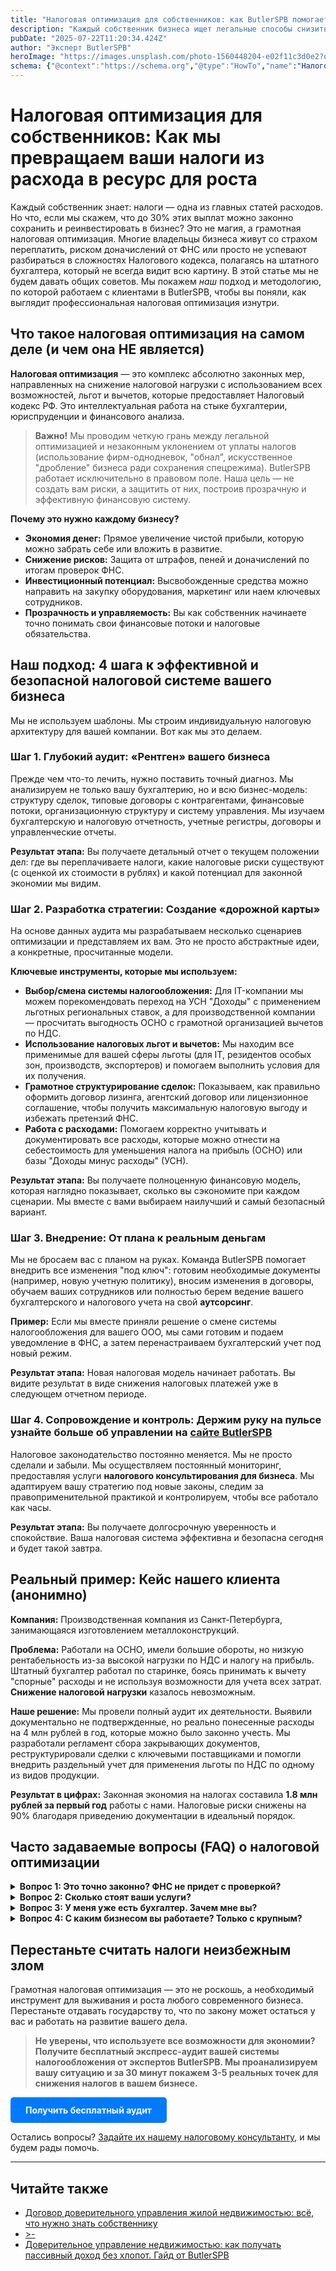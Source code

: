 ```yaml
---
title: "Налоговая оптимизация для собственников: как ButlerSPB помогает вашему бизнесу экономить"
description: "Каждый собственник бизнеса ищет легальные способы снизить налоговую нагрузку. В нашей новой статье мы подробно рассказываем о проверенных методах налоговой оптимизации, делимся кейсами из практики и объясняем, как индивидуальный подход помогает защитить активы и увеличить чистую прибыль компании. Узнайте, как платить налоги грамотно, а не переплачивать."
pubDate: "2025-07-22T11:20:34.424Z"
author: "Эксперт ButlerSPB"
heroImage: "https://images.unsplash.com/photo-1560448204-e02f11c3d0e2?q=80&w=2070&auto=format&fit=crop"
schema: {"@context":"https://schema.org","@type":"HowTo","name":"Налоговая оптимизация для собственников: как ButlerSPB помогает вашему бизнесу экономить","description":"Каждый собственник бизнеса ищет легальные способы снизить налоговую нагрузку. В нашей новой статье мы подробно рассказываем о проверенных методах налоговой оптимизации, делимся кейсами из практики и объясняем, как индивидуальный подход помогает защитить активы и увеличить чистую прибыль компании. Узнайте, как платить налоги грамотно, а не переплачивать.","image":{"@type":"ImageObject","url":"https://images.unsplash.com/photo-1560448204-e02f11c3d0e2?q=80&w=2070&auto=format&fit=crop"},"aggregateRating":{"@type":"AggregateRating","ratingValue":"5.0","reviewCount":687,"bestRating":"5","worstRating":"1"},"publisher":{"@type":"Organization","name":"Блог ButlerSPB","logo":{"@type":"ImageObject","url":"https://butlerspb-blog.netlify.app/favicon.ico"}},"mainEntityOfPage":{"@type":"WebPage","@id":"https://butlerspb-blog.netlify.app/blog/kak-my-pomogaem-s-nalogovoy-optimizaciey-dlya-sobstvennikov/"}}
---
```


# Налоговая оптимизация для собственников: Как мы превращаем ваши налоги из расхода в ресурс для роста

Каждый собственник знает: налоги — одна из главных статей расходов. Но что, если мы скажем, что до 30% этих выплат можно законно сохранить и реинвестировать в бизнес? Это не магия, а грамотная налоговая оптимизация. Многие владельцы бизнеса живут со страхом переплатить, риском доначислений от ФНС или просто не успевают разбираться в сложностях Налогового кодекса, полагаясь на штатного бухгалтера, который не всегда видит всю картину. В этой статье мы не будем давать общих советов. Мы покажем *наш* подход и методологию, по которой работаем с клиентами в ButlerSPB, чтобы вы поняли, как выглядит профессиональная налоговая оптимизация изнутри.

## Что такое налоговая оптимизация на самом деле (и чем она НЕ является)

**Налоговая оптимизация** — это комплекс абсолютно законных мер, направленных на снижение налоговой нагрузки с использованием всех возможностей, льгот и вычетов, которые предоставляет Налоговый кодекс РФ. Это интеллектуальная работа на стыке бухгалтерии, юриспруденции и финансового анализа.

> **Важно!** Мы проводим четкую грань между легальной оптимизацией и незаконным уклонением от уплаты налогов (использование фирм-однодневок, "обнал", искусственное "дробление" бизнеса ради сохранения спецрежима). ButlerSPB работает исключительно в правовом поле. Наша цель — не создать вам риски, а защитить от них, построив прозрачную и эффективную финансовую систему.

**Почему это нужно каждому бизнесу?**

*   **Экономия денег:** Прямое увеличение чистой прибыли, которую можно забрать себе или вложить в развитие.
*   **Снижение рисков:** Защита от штрафов, пеней и доначислений по итогам проверок ФНС.
*   **Инвестиционный потенциал:** Высвобожденные средства можно направить на закупку оборудования, маркетинг или наем ключевых сотрудников.
*   **Прозрачность и управляемость:** Вы как собственник начинаете точно понимать свои финансовые потоки и налоговые обязательства.

## Наш подход: 4 шага к эффективной и безопасной налоговой системе вашего бизнеса

Мы не используем шаблоны. Мы строим индивидуальную налоговую архитектуру для вашей компании. Вот как мы это делаем.

### Шаг 1. Глубокий аудит: «Рентген» вашего бизнеса

Прежде чем что-то лечить, нужно поставить точный диагноз. Мы анализируем не только вашу бухгалтерию, но и всю бизнес-модель: структуру сделок, типовые договоры с контрагентами, финансовые потоки, организационную структуру и систему управления. Мы изучаем бухгалтерскую и налоговую отчетность, учетные регистры, договоры и управленческие отчеты.

**Результат этапа:** Вы получаете детальный отчет о текущем положении дел: где вы переплачиваете налоги, какие налоговые риски существуют (с оценкой их стоимости в рублях) и какой потенциал для законной экономии мы видим.

### Шаг 2. Разработка стратегии: Создание «дорожной карты»

На основе данных аудита мы разрабатываем несколько сценариев оптимизации и представляем их вам. Это не просто абстрактные идеи, а конкретные, просчитанные модели.

**Ключевые инструменты, которые мы используем:**

*   **Выбор/смена системы налогообложения:** Для IT-компании мы можем порекомендовать переход на УСН "Доходы" с применением льготных региональных ставок, а для производственной компании — просчитать выгодность ОСНО с грамотной организацией вычетов по НДС.
*   **Использование налоговых льгот и вычетов:** Мы находим все применимые для вашей сферы льготы (для IT, резидентов особых зон, производств, экспортеров) и помогаем выполнить условия для их получения.
*   **Грамотное структурирование сделок:** Показываем, как правильно оформить договор лизинга, агентский договор или лицензионное соглашение, чтобы получить максимальную налоговую выгоду и избежать претензий ФНС.
*   **Работа с расходами:** Помогаем корректно учитывать и документировать все расходы, которые можно отнести на себестоимость для уменьшения налога на прибыль (ОСНО) или базы "Доходы минус расходы" (УСН).

**Результат этапа:** Вы получаете полноценную финансовую модель, которая наглядно показывает, сколько вы сэкономите при каждом сценарии. Мы вместе с вами выбираем наилучший и самый безопасный вариант.

### Шаг 3. Внедрение: От плана к реальным деньгам

Мы не бросаем вас с планом на руках. Команда ButlerSPB помогает внедрить все изменения "под ключ": готовим необходимые документы (например, новую учетную политику), вносим изменения в договоры, обучаем ваших сотрудников или полностью берем ведение вашего бухгалтерского и налогового учета на свой **аутсорсинг**.

**Пример:** Если мы вместе приняли решение о смене системы налогообложения для вашего ООО, мы сами готовим и подаем уведомление в ФНС, а затем перенастраиваем бухгалтерский учет под новый режим.

**Результат этапа:** Новая налоговая модель начинает работать. Вы видите результат в виде снижения налоговых платежей уже в следующем отчетном периоде.

### Шаг 4. Сопровождение и контроль: Держим руку на пульсе узнайте больше об управлении на <a href="https://butlerspb.ru/rent" target="_blank" rel="nofollow">сайте ButlerSPB</a>

Налоговое законодательство постоянно меняется. Мы не просто сделали и забыли. Мы осуществляем постоянный мониторинг, предоставляя услуги **налогового консультирования для бизнеса**. Мы адаптируем вашу стратегию под новые законы, следим за правоприменительной практикой и контролируем, чтобы все работало как часы.

**Результат этапа:** Вы получаете долгосрочную уверенность и спокойствие. Ваша налоговая система эффективна и безопасна сегодня и будет такой завтра.

## Реальный пример: Кейс нашего клиента (анонимно)

**Компания:** Производственная компания из Санкт-Петербурга, занимающаяся изготовлением металлоконструкций.

**Проблема:** Работали на ОСНО, имели большие обороты, но низкую рентабельность из-за высокой нагрузки по НДС и налогу на прибыль. Штатный бухгалтер работал по старинке, боясь принимать к вычету "спорные" расходы и не используя возможности для учета всех затрат. **Снижение налоговой нагрузки** казалось невозможным.

**Наше решение:** Мы провели полный аудит их деятельности. Выявили документально не подтвержденные, но реально понесенные расходы на 4 млн рублей в год, которые можно было законно учесть. Мы разработали регламент сбора закрывающих документов, реструктурировали сделки с ключевыми поставщиками и помогли внедрить раздельный учет для применения льготы по НДС по одному из видов продукции.

**Результат в цифрах:** Законная экономия на налогах составила **1.8 млн рублей за первый год** работы с нами. Налоговые риски снижены на 90% благодаря приведению документации в идеальный порядок.

## Часто задаваемые вопросы (FAQ) о налоговой оптимизации

<details>
<summary><b>Вопрос 1: Это точно законно? ФНС не придет с проверкой?</b></summary>
<p>Абсолютно законно. Мы используем только те методы, которые прямо или косвенно разрешены Налоговым кодексом РФ. Наша главная задача — не просто уменьшить налоги, а снизить ваши налоговые риски. Правильно выстроенная система, наоборот, делает вашу компанию менее интересной для углубленных проверок, так как у вас все прозрачно и обоснованно.</p>
</details>

<details>
<summary><b>Вопрос 2: Сколько стоят ваши услуги?</b></summary>
<p>Стоимость наших услуг всегда индивидуальна и зависит от размера вашего бизнеса, сложности учета и объема предстоящей работы. Но главный принцип — наши услуги должны многократно окупаться за счет полученной вами экономии. Мы всегда сначала проводим предварительный анализ и показываем вам потенциальную выгоду, чтобы вы могли принять взвешенное решение. </p>
</details>

<details>
<summary><b>Вопрос 3: У меня уже есть бухгалтер. Зачем мне вы?</b></summary>
<p>Это отличный вопрос. Штатный бухгалтер чаще всего сфокусирован на текущих задачах: обработка первички, расчет зарплаты, своевременная сдача отчетности. Это тактическая работа. Мы же выполняем стратегическую функцию. Наша команда смотрит на ваш бизнес глазами финансиста и налогового консультанта, чтобы найти точки роста и неочевидные возможности для экономии, на которые у штатного специалиста часто не хватает времени или компетенций.</p>
</details>

<details>
<summary><b>Вопрос 4: С каким бизнесом вы работаете? Только с крупным?</b></summary>
<p>Мы успешно работаем с малым и средним бизнесом — как с ООО, так и с ИП из самых разных сфер: торговля, услуги, производство, IT, строительство. По нашему опыту, потенциал для оптимизации налогов есть практически у каждой компании, независимо от ее размера.</p>
</details>

## Перестаньте считать налоги неизбежным злом

Грамотная налоговая оптимизация — это не роскошь, а необходимый инструмент для выживания и роста любого современного бизнеса. Перестаньте отдавать государству то, что по закону может остаться у вас и работать на развитие вашего дела.

> **Не уверены, что используете все возможности для экономии?**
> **Получите бесплатный экспресс-аудит вашей системы налогообложения от экспертов ButlerSPB. Мы проанализируем вашу ситуацию и за 30 минут покажем 3-5 реальных точек для снижения налогов в вашем бизнесе.**

<a href="https://butlerspb.ru/ekspress-audit/" style="display: inline-block; padding: 12px 24px; background-color: #007bff; color: #ffffff; text-decoration: none; border-radius: 5px; font-weight: bold; text-align: center;">Получить бесплатный аудит</a>

Остались вопросы? [Задайте их нашему налоговому консультанту](https://butlerspb.ru/contacts/), и мы будем рады помочь.

---

## Читайте также

*   [Договор доверительного управления жилой недвижимостью: всё, что нужно знать собственнику](/blog/dogovor-doveritelnogo-upravleniya-zhiloy-nedvizhimostyu/)
*   [>-](/blog/kak-organizovat-transfer-i-dopolnitelnye-uslugi-dlya-gostey-v-sankt-peterburge/)
*   [Доверительное управление недвижимостью: как получать пассивный доход без хлопот. Гайд от ButlerSPB](/blog/doveritelnoe-upravlenie-chastnoy-nedvizhimostyu/)
